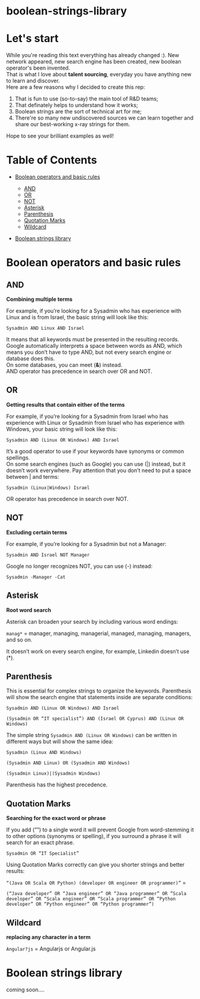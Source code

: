 # boolean-strings-library
# Let's start

While you're reading this text everything has already changed :). New network appeared, new search engine has been created, new boolean operator's been invented.<br>
That is what I love about **talent sourcing**, everyday you have anything new to learn and discover.<br> 
Here are a few reasons why I decided to create this rep:
<ol>
  <li>That is fun to use (so-to-say) the main tool of R&D teams;</li>
  <li>That definately helps to understand how it works;</li>
  <li>Boolean strings are the sort of technical art for me;</li>
  <li>There're so many new undiscovered sources we can learn together and share our best-working x-ray strings for them.</li>
</ol>

 Hope to see your brilliant examples as well! 

# Table of Contents

- [Boolean operators and basic rules](#boolean-operators-and-basic-rules)
  - [AND](#and)
  - [OR](#or)
  - [NOT](#not)
  - [Asterisk](#asterisk)
  - [Parenthesis](#parenthesis)
  - [Quotation Marks](#quotation-marks)
  - [Wildcard](#wildcard)

- [Boolean strings library](#boolean-strings-library) 

# Boolean operators and basic rules

## AND

**Combining multiple terms**

For example, if you’re looking for a Sysadmin who has experience with Linux and is from Israel, the basic string will look like this:

`Sysadmin AND Linux AND Israel`

It means that all keywords must be presented in the resulting records.<br>
Google automatically interprets a space between words as AND, which means you don’t have to type AND, but not every search engine or database does this.<br>
On some databases, you can meet (**&**) instead.<br>
AND operator has precedence in search over OR and NOT.

## OR

**Getting results that contain either of the terms**

For example, if you’re looking for a Sysadmin from Israel who has experience with Linux or Sysadmin from Israel who has experience with Windows, your basic string will look like this:

`Sysadmin AND (Linux OR Windows) AND Israel`

It’s a good operator to use if your keywords have synonyms or common spellings.<br>
On some search engines (such as Google) you can use (|) instead, but it doesn’t work everywhere. Pay attention that you don’t need to put a space between | and terms:

`Sysadmin (Linux|Windows) Israel`

OR operator has precedence in search over NOT.

## NOT

**Excluding certain terms**

For example, if you’re looking for a Sysadmin but not a Manager:

`Sysadmin AND Israel NOT Manager`

Google no longer recognizes NOT, you can use (-) instead:

`Sysadmin -Manager -Cat`

## Asterisk

**Root word search**

Asterisk can broaden your search by including various word endings:

`manag*` = manager, managing, managerial, managed, managing, managers, and so on.

It doesn’t work on every search engine, for example, Linkedin doesn’t use (*).

## Parenthesis

This is essential for complex strings to organize the keywords. Parenthesis will show the search engine that statements inside are separate conditions:

`Sysadmin AND (Linux OR Windows) AND Israel`

`(Sysadmin OR “IT specialist”) AND (Israel OR Cyprus) AND (Linux OR Windows)`

The simple string `Sysadmin AND (Linux OR Windows)` can be written in different ways but will show the same idea:

`Sysadmin (Linux AND Windows)`

`(Sysadmin AND Linux) OR (Sysadmin AND Windows)`

`(Sysadmin Linux)|(Sysadmin Windows)`

Parenthesis has the highest precedence.

## Quotation Marks

**Searching for the exact word or phrase** 

If you add (””) to a single word it will prevent Google from word-stemming it to other options (synonyms or spelling), if you surround a phrase it will search for an exact phrase.

`Sysadmin OR “IT Specialist”`

Using Quotation Marks correctly can give you shorter strings and better results:

`“(Java OR Scala OR Python) (developer OR engineer OR programmer)”` = 

`(“Java developer” OR “Java engineer” OR “Java programmer” OR ”Scala developer” OR “Scala engineer” OR “Scala programmer” OR “Python developer” OR “Python engineer” OR “Python programmer”)`

## Wildcard

**replacing any character in a term**

`Angular?js` = Angularjs or Angular.js

# Boolean strings library

coming soon....
